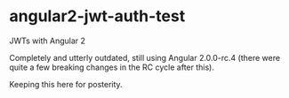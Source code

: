 # angular2-jwt-auth-test
JWTs with Angular 2

Completely and utterly outdated, still using Angular 2.0.0-rc.4 (there were quite a few breaking changes in the RC cycle after this).  

Keeping this here for posterity.
